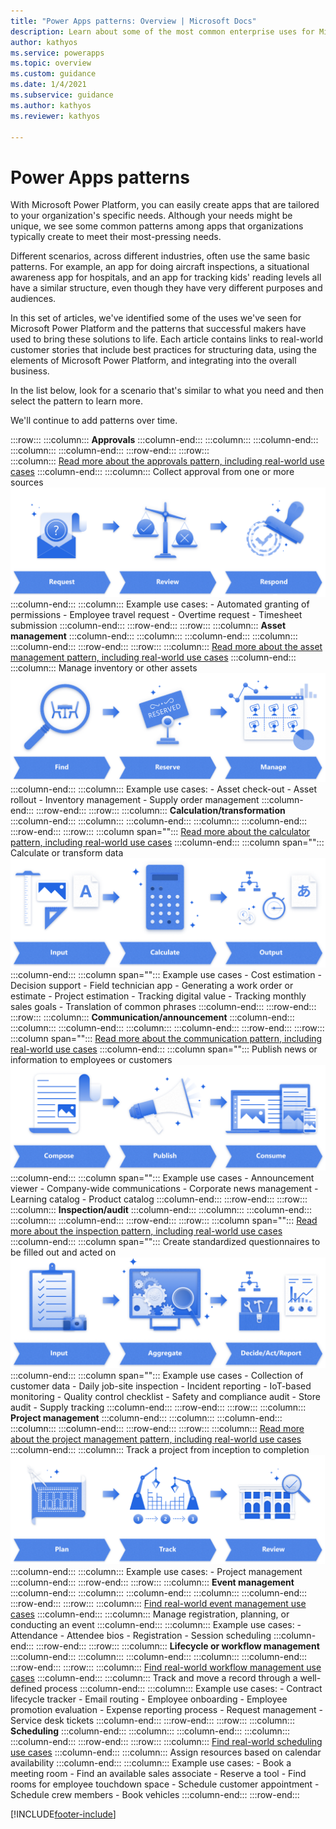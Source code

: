 ```yaml
---
title: "Power Apps patterns: Overview | Microsoft Docs"
description: Learn about some of the most common enterprise uses for Microsoft Power Platform and the patterns that successful makers have used to bring these solutions to life.
author: kathyos
ms.service: powerapps
ms.topic: overview
ms.custom: guidance
ms.date: 1/4/2021
ms.subservice: guidance
ms.author: kathyos
ms.reviewer: kathyos

---
```


# Power Apps patterns

With Microsoft Power Platform, you can easily create apps that are tailored to your
organization's specific needs. Although your needs might be unique, we see some
common patterns among apps that organizations typically create to meet their
most-pressing needs.

Different scenarios, across different industries, often use the same basic 
patterns. For example, an app for doing aircraft inspections, a situational awareness app for hospitals, and an app for tracking kids' reading levels all
have a similar structure, even though they have very different purposes and
audiences.

In this set of articles, we've identified some of the uses we've seen for Microsoft Power Platform
and the patterns that successful makers have used to bring these
solutions to life. Each article contains links to real-world
customer stories that include best practices for structuring data, using the
elements of Microsoft Power Platform, and integrating into the overall business.

In the list below, look for a scenario that's similar to what you need and then
select the pattern to learn more.

We'll continue to add patterns over time.


:::row:::
    :::column:::
       **Approvals**
    :::column-end:::
    :::column:::
    :::column-end:::
    :::column:::
    :::column-end:::
:::row-end:::
:::row:::    
    :::column:::
       [Read more about the approvals pattern, including real-world use cases](approval-pattern.md)
    :::column-end:::
    :::column:::
        Collect approval from one or more sources
![Illustration of the approval pattern with request, review, and respond steps.](media/approval-illustration.png?thumbnail "Illustration of the project management pattern with request, review, and respond steps")
    :::column-end:::
    :::column:::
        Example use cases: 
      - Automated granting of permissions
      - Employee travel request
      - Overtime request
      - Timesheet submission
    :::column-end:::
:::row-end:::
:::row:::
    :::column:::
       **Asset management**
    :::column-end:::
    :::column:::
    :::column-end:::
    :::column:::
    :::column-end:::
:::row-end:::
:::row:::
    :::column:::
       [Read more about the asset management pattern, including real-world use cases](asset-management-pattern.md)
    :::column-end:::
    :::column:::
        Manage inventory or other assets
![Illustration of the asset management pattern with find, reserve, and manage steps.](media/asset-management-illustration.png?thumbnail "Illustration of the asset management pattern with find, reserve, and manage steps")
    :::column-end:::
    :::column:::
        Example use cases: 
      - Asset check-out
      - Asset rollout
      - Inventory management
      - Supply order management
    :::column-end:::
:::row-end:::
:::row:::
    :::column:::
       **Calculation/transformation**
    :::column-end:::
    :::column:::
    :::column-end:::
    :::column:::
    :::column-end:::
:::row-end:::
:::row:::
   :::column span="":::
      [Read more about the calculator pattern, including real-world use cases](calculator-pattern.md)
   :::column-end:::
   :::column span="":::
      Calculate or transform data
![Illustration of the calculation pattern with input, calculation, and output steps.](media/calculation-illustration.png "Illustration of the calculation pattern with input, calculation, and output steps")
   :::column-end:::
   :::column span="":::
      Example use cases
      - Cost estimation
      - Decision support
      - Field technician app
      - Generating a work order or estimate
      - Project estimation
      - Tracking digital value
      - Tracking monthly sales goals
      - Translation of common phrases
   :::column-end:::
:::row-end:::
:::row:::
    :::column:::
       **Communication/announcement**
    :::column-end:::
    :::column:::
    :::column-end:::
    :::column:::
    :::column-end:::
:::row-end:::
:::row:::
   :::column span="":::
      [Read more about the communication pattern, including real-world use cases](communication-pattern.md)
   :::column-end:::
   :::column span="":::
      Publish news or information to employees or customers
![Illustration of the communication pattern with compose, publish, and consume steps.](media/communication-illustration.png?thumbnail "Illustration of the communication pattern with compose, publish, and consume steps")
   :::column-end:::
   :::column span="":::
      Example use cases
      - Announcement viewer
      - Company-wide communications
      - Corporate news management
      - Learning catalog
      - Product catalog
   :::column-end:::
:::row-end:::
:::row:::
    :::column:::
       **Inspection/audit**
    :::column-end:::
    :::column:::
    :::column-end:::
    :::column:::
    :::column-end:::
:::row-end:::
:::row:::
   :::column span="":::
      [Read more about the inspection pattern, including real-world use cases](inspection-pattern.md)
   :::column-end:::
   :::column span="":::
      Create standardized questionnaires to be filled out and acted on
![Illustration of the inspection pattern with record, aggregate, and decide/act/report steps.](media/inspection-illustration.png?thumbnail "Illustration of the inspection pattern with record, aggregate, and decide/act/report steps")
   :::column-end:::
   :::column span="":::
      Example use cases
      - Collection of customer data
      - Daily job-site inspection
      - Incident reporting
      - IoT-based monitoring
      - Quality control checklist
      - Safety and compliance audit
      - Store audit
      - Supply tracking
   :::column-end:::
:::row-end:::
:::row:::
    :::column:::
       **Project management**
    :::column-end:::
    :::column:::
    :::column-end:::
    :::column:::
    :::column-end:::
:::row-end:::
:::row:::
    :::column:::
       [Read more about the project management pattern, including real-world use cases](project-management-pattern.md)
    :::column-end:::
    :::column:::
        Track a project from inception to completion
![Illustration of the project management pattern with plan, track, and review steps.](media/project-management-illustration.png?thumbnail "Illustration of the project management pattern with plan, track, and review steps")
    :::column-end:::
    :::column:::
        Example use cases: 
      - Project management
    :::column-end:::
:::row-end:::
:::row:::
    :::column:::
       **Event management**
    :::column-end:::
    :::column:::
    :::column-end:::
    :::column:::
    :::column-end:::
:::row-end:::
:::row:::
    :::column:::
       [Find real-world event management use cases](more-patterns.md#event-management)
    :::column-end:::
    :::column:::
        Manage registration, planning, or conducting an event
    :::column-end:::
    :::column:::
        Example use cases: 
      - Attendance
      - Attendee bios
      - Registration
      - Session scheduling
    :::column-end:::
:::row-end:::
:::row:::
    :::column:::
       **Lifecycle or workflow management**
    :::column-end:::
    :::column:::
    :::column-end:::
    :::column:::
    :::column-end:::
:::row-end:::
:::row:::
    :::column:::
       [Find real-world workflow management use cases](more-patterns.md#lifecycle-or-workflow-management)
    :::column-end:::
    :::column:::
        Track and move a record through a well-defined process
    :::column-end:::
    :::column:::
        Example use cases: 
      - Contract lifecycle tracker
      - Email routing
      - Employee onboarding
      - Employee promotion evaluation
      - Expense reporting process
      - Request management
      - Service desk tickets
    :::column-end:::
:::row-end:::
:::row:::
    :::column:::
       **Scheduling**
    :::column-end:::
    :::column:::
    :::column-end:::
    :::column:::
    :::column-end:::
:::row-end:::
:::row:::
    :::column:::
       [Find real-world scheduling use cases](more-patterns.md#scheduling)
    :::column-end:::
    :::column:::
        Assign resources based on calendar availability
    :::column-end:::
    :::column:::
        Example use cases: 
      - Book a meeting room
      - Find an available sales associate
      - Reserve a tool
      - Find rooms for employee touchdown space
      - Schedule customer appointment
      - Schedule crew members
      - Book vehicles
    :::column-end:::
:::row-end:::


[!INCLUDE[footer-include](../../includes/footer-banner.md)]